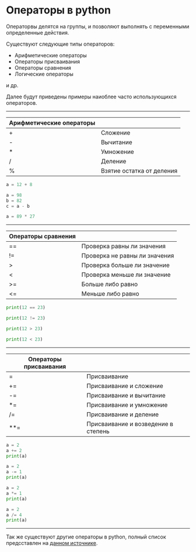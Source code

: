 # Операторы в python

Операторвы делятся на группы, и позволяют выполнять с переменными определенные действия.

Существуют следующие типы операторов:

- Арифметические операторы
- Операторы присваивания
- Операторы сравнения
- Логические операторы

и др.

Далее будут приведены примеры наиоблее часто использующихся операторов.

---

| Арифметические операторы | |
| ----------- | ----------- |
| + | Сложение |
| - | Вычитание |
| * | Умножение |
| / | Деление |
| % | Взятие остатка от деления |

```python
a = 12 + 8
```

```python
a = 98
b = 82
c = a - b
```

```python
a = 89 * 27
```

---


| Операторы сравнения | |
| ----------- | ----------- |
| == | Проверка равны ли значения |
| != | Проверка не равны ли значения |
| > | Проверка больше ли значение |
| < | Проверка меньше ли значение |
| >= | Больше либо равно|
| <= | Меньше либо равно |


```python
print(12 == 23)
```

```python
print(12 != 23)
```

```python
print(12 > 23)
```

```python
print(12 < 23)
```

---


| Операторы присваивания | |
| ----------- | ----------- |
| = | Присваивание |
| += | Присваивание и сложение |
| -= | Присваивание и вычитание |
| *= | Присваивание и умножение |
| /= | Присваивание и деление|
| **= | Присваивание и возведение в степень |


```python
a = 2
a += 2
print(a)
```

```python
a = 2
a -= 1
print(a)
```

```python
a = 2
a *= 1
print(a)
```

```python
a = 2
a /= 4
print(a)
```

---

Так же существуют другие операторы в python, полный список предсставлен на [данном источнике](https://pythonru.com/osnovy/operatory-python).